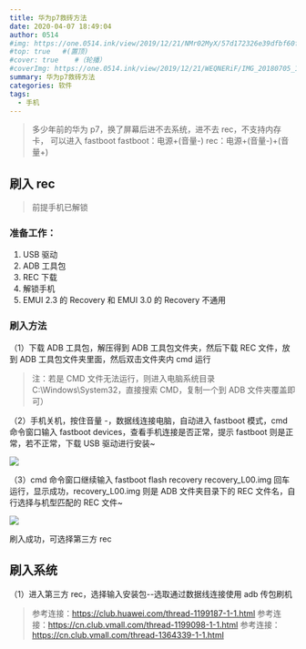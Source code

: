 ```yaml
---
title: 华为p7救砖方法
date: 2020-04-07 18:49:04
author: 0514
#img: https://one.0514.ink/view/2019/12/21/NMr02MyX/57d172326e39dfbf60fcdb795a08e758.jpg
#top: true   #(置顶)
#cover: true    #（轮播）
#coverImg: https://one.0514.ink/view/2019/12/21/WEQNERiF/IMG_20180705_173106.jpg
summary: 华为p7救砖方法
categories: 软件
tags:
  - 手机
---
```


> 多少年前的华为 p7，换了屏幕后进不去系统，进不去 rec，不支持内存卡，
> 可以进入 fastboot
> fastboot：电源+(音量-) rec：电源+(音量-)+(音量+)

## 刷入 rec

> 前提手机已解锁

### 准备工作：

1. USB 驱动
2. ADB 工具包
3. REC 下载
4. 解锁手机
5. EMUI 2.3 的 Recovery 和 EMUI 3.0 的 Recovery 不通用

### 刷入方法

（1）下载 ADB 工具包，解压得到 ADB 工具包文件夹，然后下载 REC 文件，放到 ADB 工具包文件夹里面，然后双击文件夹内 cmd 运行

> 注：若是 CMD 文件无法运行，则进入电脑系统目录 C:\Windows\System32，直接搜索 CMD，复制一个到 ADB 文件夹覆盖即可）

（2）手机关机，按住音量 -，数据线连接电脑，自动进入 fastboot 模式，cmd 命令窗口输入 fastboot devices，查看手机连接是否正常，提示 fastboot 则是正常，若不正常，下载 USB 驱动进行安装~

![](https://cdn.jsdelivr.net/gh/tianzhenwuxie01/gitpicgo/img/20200407134318.png)

（3）cmd 命令窗口继续输入 fastboot flash recovery recovery_L00.img 回车运行，显示成功，recovery_L00.img 则是 ADB 文件夹目录下的 REC 文件名，自行选择与机型匹配的 REC 文件~

![](https://cdn.jsdelivr.net/gh/tianzhenwuxie01/gitpicgo/img/20200407134351.png)

刷入成功，可选择第三方 rec

## 刷入系统

（1）进入第三方 rec，选择输入安装包--选取通过数据线连接使用 adb 传包刷机

> 参考连接：https://club.huawei.com/thread-1199187-1-1.html
> 参考连接：https://cn.club.vmall.com/thread-1199098-1-1.html
> 参考连接：https://cn.club.vmall.com/thread-1364339-1-1.html

